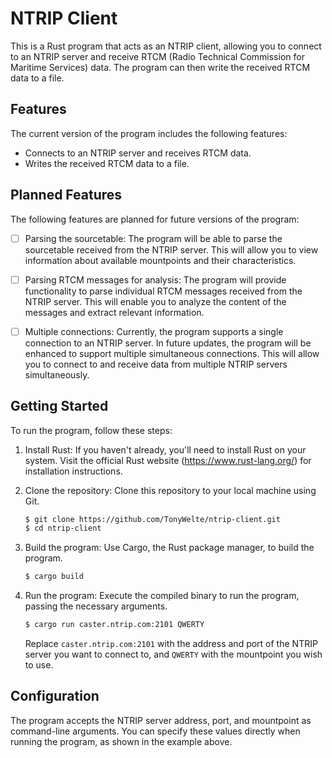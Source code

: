 # NTRIP Client

This is a Rust program that acts as an NTRIP client, allowing you to connect to an NTRIP server and receive RTCM (Radio Technical Commission for Maritime Services) data. The program can then write the received RTCM data to a file.

## Features

The current version of the program includes the following features:

- Connects to an NTRIP server and receives RTCM data.
- Writes the received RTCM data to a file.

## Planned Features

The following features are planned for future versions of the program:

- [ ] Parsing the sourcetable: The program will be able to parse the sourcetable received from the NTRIP server. This will allow you to view information about available mountpoints and their characteristics.

- [ ] Parsing RTCM messages for analysis: The program will provide functionality to parse individual RTCM messages received from the NTRIP server. This will enable you to analyze the content of the messages and extract relevant information.

- [ ] Multiple connections: Currently, the program supports a single connection to an NTRIP server. In future updates, the program will be enhanced to support multiple simultaneous connections. This will allow you to connect to and receive data from multiple NTRIP servers simultaneously.

## Getting Started

To run the program, follow these steps:

1. Install Rust: If you haven't already, you'll need to install Rust on your system. Visit the official Rust website (https://www.rust-lang.org/) for installation instructions.

2. Clone the repository: Clone this repository to your local machine using Git.

   ```bash
   $ git clone https://github.com/TonyWelte/ntrip-client.git
   $ cd ntrip-client
   ```

3. Build the program: Use Cargo, the Rust package manager, to build the program.

   ```bash
   $ cargo build
   ```

4. Run the program: Execute the compiled binary to run the program, passing the necessary arguments.

   ```bash
   $ cargo run caster.ntrip.com:2101 QWERTY
   ```

   Replace `caster.ntrip.com:2101` with the address and port of the NTRIP server you want to connect to, and `QWERTY` with the mountpoint you wish to use.

## Configuration

The program accepts the NTRIP server address, port, and mountpoint as command-line arguments. You can specify these values directly when running the program, as shown in the example above.